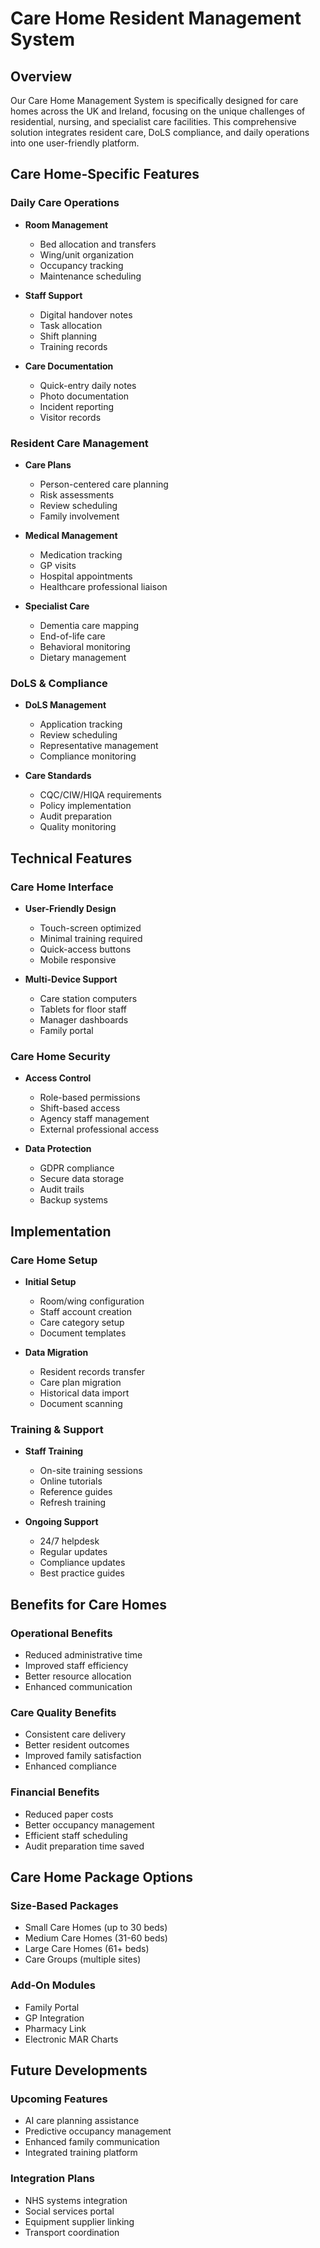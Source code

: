 # Care Home Resident Management System

## Overview
Our Care Home Management System is specifically designed for care homes across the UK and Ireland, focusing on the unique challenges of residential, nursing, and specialist care facilities. This comprehensive solution integrates resident care, DoLS compliance, and daily operations into one user-friendly platform.

## Care Home-Specific Features

### Daily Care Operations
- **Room Management**
  - Bed allocation and transfers
  - Wing/unit organization
  - Occupancy tracking
  - Maintenance scheduling

- **Staff Support**
  - Digital handover notes
  - Task allocation
  - Shift planning
  - Training records

- **Care Documentation**
  - Quick-entry daily notes
  - Photo documentation
  - Incident reporting
  - Visitor records

### Resident Care Management
- **Care Plans**
  - Person-centered care planning
  - Risk assessments
  - Review scheduling
  - Family involvement

- **Medical Management**
  - Medication tracking
  - GP visits
  - Hospital appointments
  - Healthcare professional liaison

- **Specialist Care**
  - Dementia care mapping
  - End-of-life care
  - Behavioral monitoring
  - Dietary management

### DoLS & Compliance
- **DoLS Management**
  - Application tracking
  - Review scheduling
  - Representative management
  - Compliance monitoring

- **Care Standards**
  - CQC/CIW/HIQA requirements
  - Policy implementation
  - Audit preparation
  - Quality monitoring

## Technical Features

### Care Home Interface
- **User-Friendly Design**
  - Touch-screen optimized
  - Minimal training required
  - Quick-access buttons
  - Mobile responsive

- **Multi-Device Support**
  - Care station computers
  - Tablets for floor staff
  - Manager dashboards
  - Family portal

### Care Home Security
- **Access Control**
  - Role-based permissions
  - Shift-based access
  - Agency staff management
  - External professional access

- **Data Protection**
  - GDPR compliance
  - Secure data storage
  - Audit trails
  - Backup systems

## Implementation

### Care Home Setup
- **Initial Setup**
  - Room/wing configuration
  - Staff account creation
  - Care category setup
  - Document templates

- **Data Migration**
  - Resident records transfer
  - Care plan migration
  - Historical data import
  - Document scanning

### Training & Support
- **Staff Training**
  - On-site training sessions
  - Online tutorials
  - Reference guides
  - Refresh training

- **Ongoing Support**
  - 24/7 helpdesk
  - Regular updates
  - Compliance updates
  - Best practice guides

## Benefits for Care Homes

### Operational Benefits
- Reduced administrative time
- Improved staff efficiency
- Better resource allocation
- Enhanced communication

### Care Quality Benefits
- Consistent care delivery
- Better resident outcomes
- Improved family satisfaction
- Enhanced compliance

### Financial Benefits
- Reduced paper costs
- Better occupancy management
- Efficient staff scheduling
- Audit preparation time saved

## Care Home Package Options

### Size-Based Packages
- Small Care Homes (up to 30 beds)
- Medium Care Homes (31-60 beds)
- Large Care Homes (61+ beds)
- Care Groups (multiple sites)

### Add-On Modules
- Family Portal
- GP Integration
- Pharmacy Link
- Electronic MAR Charts

## Future Developments

### Upcoming Features
- AI care planning assistance
- Predictive occupancy management
- Enhanced family communication
- Integrated training platform

### Integration Plans
- NHS systems integration
- Social services portal
- Equipment supplier linking
- Transport coordination
